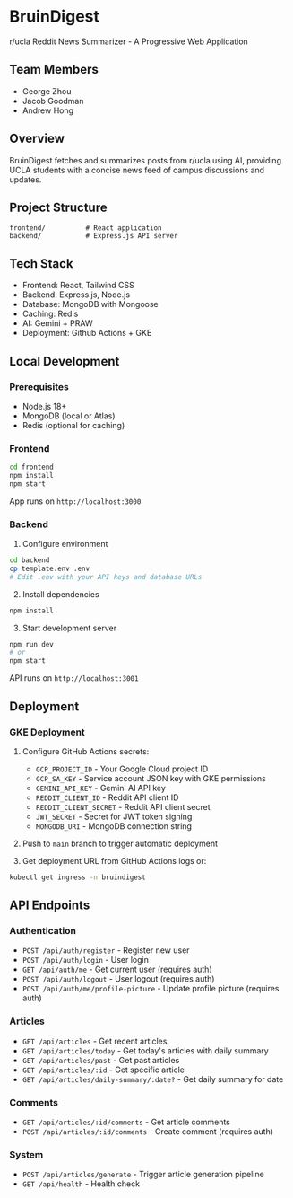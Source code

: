 # BruinDigest

r/ucla Reddit News Summarizer - A Progressive Web Application

## Team Members
- George Zhou
- Jacob Goodman
- Andrew Hong  

## Overview
BruinDigest fetches and summarizes posts from r/ucla using AI, providing UCLA students with a concise news feed of campus discussions and updates.

## Project Structure
```
frontend/          # React application
backend/           # Express.js API server  
```

## Tech Stack
- Frontend: React, Tailwind CSS
- Backend: Express.js, Node.js
- Database: MongoDB with Mongoose 
- Caching: Redis 
- AI: Gemini + PRAW
- Deployment: Github Actions + GKE

## Local Development

### Prerequisites
- Node.js 18+
- MongoDB (local or Atlas)
- Redis (optional for caching)

### Frontend
```bash
cd frontend
npm install
npm start
```
App runs on `http://localhost:3000`

### Backend
1. Configure environment
```bash
cd backend
cp template.env .env
# Edit .env with your API keys and database URLs
```

2. Install dependencies
```bash
npm install
```

3. Start development server
```bash
npm run dev
# or
npm start
```
API runs on `http://localhost:3001`

## Deployment

### GKE Deployment
1. Configure GitHub Actions secrets:
   - `GCP_PROJECT_ID` - Your Google Cloud project ID
   - `GCP_SA_KEY` - Service account JSON key with GKE permissions
   - `GEMINI_API_KEY` - Gemini AI API key
   - `REDDIT_CLIENT_ID` - Reddit API client ID
   - `REDDIT_CLIENT_SECRET` - Reddit API client secret
   - `JWT_SECRET` - Secret for JWT token signing
   - `MONGODB_URI` - MongoDB connection string

2. Push to `main` branch to trigger automatic deployment

3. Get deployment URL from GitHub Actions logs or:
```bash
kubectl get ingress -n bruindigest
```

## API Endpoints

### Authentication
- `POST /api/auth/register` - Register new user
- `POST /api/auth/login` - User login
- `GET /api/auth/me` - Get current user (requires auth)
- `POST /api/auth/logout` - User logout (requires auth)
- `POST /api/auth/me/profile-picture` - Update profile picture (requires auth)

### Articles
- `GET /api/articles` - Get recent articles
- `GET /api/articles/today` - Get today's articles with daily summary
- `GET /api/articles/past` - Get past articles
- `GET /api/articles/:id` - Get specific article
- `GET /api/articles/daily-summary/:date?` - Get daily summary for date

### Comments
- `GET /api/articles/:id/comments` - Get article comments
- `POST /api/articles/:id/comments` - Create comment (requires auth)

### System
- `POST /api/articles/generate` - Trigger article generation pipeline
- `GET /api/health` - Health check
